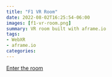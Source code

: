 ```yaml
---
title: "F1 VR Room"
date: 2022-08-02T16:25:54-06:00
images: [f1-vr-room.png]
summary: VR room built with aframe.io
tags:
- WebXR
- aframe.io
categories:
---
```


[Enter the room](/f1)

